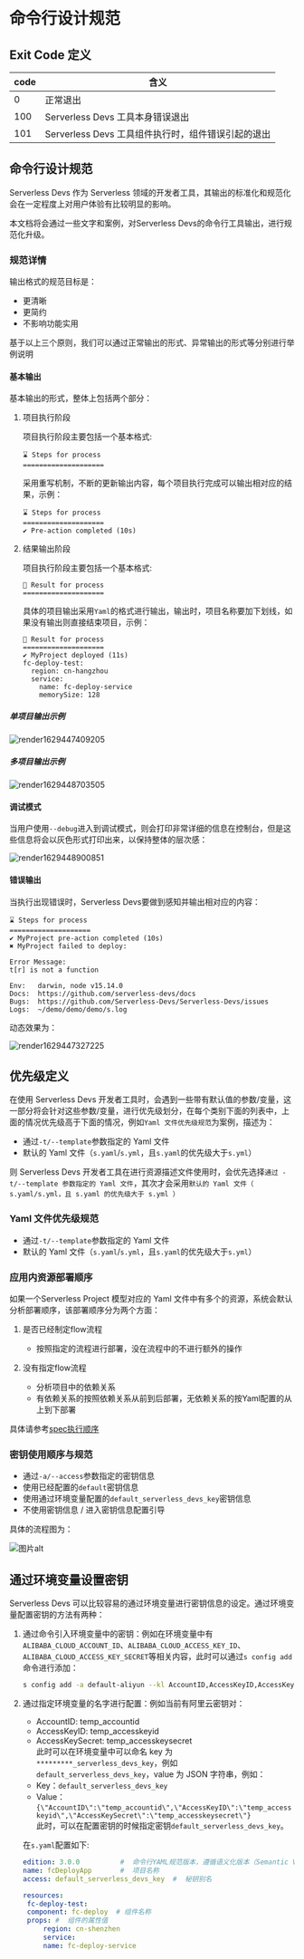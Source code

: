 # 命令行设计规范

## Exit Code 定义

| code | 含义                                               |
| ---- | -------------------------------------------------- |
| 0    | 正常退出                                           |
| 100  | Serverless Devs 工具本身错误退出                   |
| 101  | Serverless Devs 工具组件执行时，组件错误引起的退出 |

## 命令行设计规范

Serverless Devs 作为 Serverless 领域的开发者工具，其输出的标准化和规范化会在一定程度上对用户体验有比较明显的影响。

本文档将会通过一些文字和案例，对Serverless Devs的命令行工具输出，进行规范化升级。

### 规范详情

输出格式的规范目标是：

- 更清晰
- 更简约
- 不影响功能实用

基于以上三个原则，我们可以通过正常输出的形式、异常输出的形式等分别进行举例说明

#### 基本输出

基本输出的形式，整体上包括两个部分：

1. 项目执行阶段

    项目执行阶段主要包括一个基本格式:

    ```text
    ⌛ Steps for process
    ====================
    ```

    采用重写机制，不断的更新输出内容，每个项目执行完成可以输出相对应的结果，示例：

    ```text
    ⌛ Steps for process
    ====================
    ✔ Pre-action completed (10s)
    ```

2. 结果输出阶段

    项目执行阶段主要包括一个基本格式:

    ```text
    🚀 Result for process
    ====================
    ```

    具体的项目输出采用`Yaml`的格式进行输出，输出时，项目名称要加下划线，如果没有输出则直接结束项目，示例：

    ```text
    🚀 Result for process
    ====================
    ✔ MyProject deployed (11s)
    fc-deploy-test:
      region: cn-hangzhou
      service:
        name: fc-deploy-service
        memorySize: 128
    ```

##### 单项目输出示例

![render1629447409205](https://img.alicdn.com/imgextra/i4/O1CN01Ljuu2R1Yeyn3PVr3G_!!6000000003085-1-tps-2566-804.gif)

##### 多项目输出示例

![render1629448703505](https://img.alicdn.com/imgextra/i4/O1CN01gBLVHk1zKoz1h2YD7_!!6000000006696-1-tps-2566-1444.gif)

#### 调试模式

当用户使用`--debug`进入到调试模式，则会打印非常详细的信息在控制台，但是这些信息将会以灰色形式打印出来，以保持整体的层次感：

![render1629448900851](https://img.alicdn.com/imgextra/i1/O1CN01Kmp9WX1q3783Cqraz_!!6000000005439-1-tps-2566-1444.gif)

#### 错误输出

当执行出现错误时，Serverless Devs要做到感知并输出相对应的内容：

```text
⌛ Steps for process
====================
✔ MyProject pre-action completed (10s)
✖ MyProject failed to deploy:

Error Message: 
t[r] is not a function

Env:   darwin, node v15.14.0
Docs:  https://github.com/serverless-devs/docs
Bugs:  https://github.com/Serverless-Devs/Serverless-Devs/issues
Logs:  ~/demo/demo/demo/s.log
```

动态效果为：

![render1629447327225](https://img.alicdn.com/imgextra/i4/O1CN01IJVzIh1QMe0XQ3Ofc_!!6000000001962-1-tps-2566-804.gif)

## 优先级定义

在使用 Serverless Devs 开发者工具时，会遇到一些带有默认值的参数/变量，这一部分将会针对这些参数/变量，进行优先级划分，在每个类别下面的列表中，上面的情况优先级高于下面的情况，例如`Yaml 文件优先级规范`为案例，描述为：

- 通过`-t/--template`参数指定的 Yaml 文件
- 默认的 Yaml 文件（`s.yaml`/`s.yml`，且`s.yaml`的优先级大于`s.yml`）

则 Serverless Devs 开发者工具在进行资源描述文件使用时，会优先选择`通过 -t/--template 参数指定的 Yaml 文件`，其次才会采用`默认的 Yaml 文件（ s.yaml/s.yml，且 s.yaml 的优先级大于 s.yml ）`

### Yaml 文件优先级规范

- 通过`-t/--template`参数指定的 Yaml 文件
- 默认的 Yaml 文件（`s.yaml`/`s.yml`，且`s.yaml`的优先级大于`s.yml`）

### 应用内资源部署顺序

如果一个Serverless Project 模型对应的 Yaml 文件中有多个的资源，系统会默认分析部署顺序，该部署顺序分为两个方面：

1. 是否已经制定flow流程

    - 按照指定的流程进行部署，没在流程中的不进行额外的操作

2. 没有指定flow流程

    - 分析项目中的依赖关系
    - 有依赖关系的按照依赖关系从前到后部署，无依赖关系的按Yaml配置的从上到下部署

具体请参考[spec执行顺序](../user-guide/spec.md#_6)

### 密钥使用顺序与规范

- 通过`-a/--access`参数指定的密钥信息
- 使用已经配置的`default`密钥信息
- 使用通过环境变量配置的`default_serverless_devs_key`密钥信息
- 不使用密钥信息 / 进入密钥信息配置引导

具体的流程图为：

![图片alt](https://serverless-article-picture.oss-cn-hangzhou.aliyuncs.com/1635841483040_20211102082444588067.png)

## 通过环境变量设置密钥

Serverless Devs 可以比较容易的通过环境变量进行密钥信息的设定。通过环境变量配置密钥的方法有两种：

1. 通过命令引入环境变量中的密钥：例如在环境变量中有`ALIBABA_CLOUD_ACCOUNT_ID`、`ALIBABA_CLOUD_ACCESS_KEY_ID`、`ALIBABA_CLOUD_ACCESS_KEY_SECRET`等相关内容，此时可以通过`s config add`命令进行添加：

    ```bash
    s config add -a default-aliyun --kl AccountID,AccessKeyID,AccessKeySecret --il ${ALIBABA_CLOUD_ACCOUNT_ID},${ALIBABA_CLOUD_ACCESS_KEY_ID},${ALIBABA_CLOUD_ACCESS_KEY_SECRET}
    ```

2. 通过指定环境变量的名字进行配置：例如当前有阿里云密钥对：
      - AccountID: temp_accountid
      - AccessKeyID: temp_accesskeyid
      - AccessKeySecret: temp_accesskeysecret  
       此时可以在环境变量中可以命名 key 为`*********_serverless_devs_key`，例如`default_serverless_devs_key`，value 为 JSON 字符串，例如：
      - Key：`default_serverless_devs_key`
      - Value：`{\"AccountID\":\"temp_accountid\",\"AccessKeyID\":\"temp_accesskeyid\",\"AccessKeySecret\":\"temp_accesskeysecret\"}`  
      此时，可以在配置密钥的时候指定密钥`default_serverless_devs_key`。

      在`s.yaml`配置如下:

      ```yaml
      edition: 3.0.0          #  命令行YAML规范版本，遵循语义化版本（Semantic Versioning）规范
      name: fcDeployApp       #  项目名称
      access: default_serverless_devs_key  #  秘钥别名

      resources:
       fc-deploy-test:
       component: fc-deploy  # 组件名称
       props: #  组件的属性值
           region: cn-shenzhen
           service:
           name: fc-deploy-service
      ```
